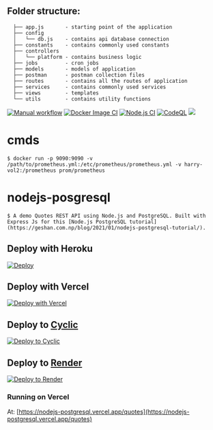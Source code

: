 ## Folder structure:

```
  ├── app.js       - starting point of the application
  ├── config
  │   └── db.js    - contains api database connection
  ├── constants    - contains commonly used constants
  ├── controllers
  │   └── platform - contains business logic
  ├── jobs         - cron jobs
  ├── models       - models of application
  ├── postman      - postman collection files
  ├── routes       - contains all the routes of application
  ├── services     - contains commonly used services
  ├── views        - templates
  └── utils        - contains utility functions
```

[![Manual workflow](https://github.com/JioCoders/todo-docker-npm/actions/workflows/manual.yml/badge.svg)](https://github.com/JioCoders/todo-docker-npm/actions/workflows/manual.yml)
[![Docker Image CI](https://github.com/JioCoders/todo-docker-npm/actions/workflows/docker-image.yml/badge.svg)](https://github.com/JioCoders/todo-docker-npm/actions/workflows/docker-image.yml)
[![Node.js CI](https://github.com/JioCoders/todo-docker-npm/actions/workflows/node.js.yml/badge.svg)](https://github.com/JioCoders/todo-docker-npm/actions/workflows/node.js.yml)
[![CodeQL](https://github.com/JioCoders/todo-docker-npm/actions/workflows/github-code-scanning/codeql/badge.svg)](https://github.com/JioCoders/todo-docker-npm/actions/workflows/github-code-scanning/codeql)
<a href="https://postgresql.org"><img src="https://img.shields.io/badge/Powered%20by-PostgreSQL-blue.svg"/></a>

# cmds

`$ docker run -p 9090:9090 -v /path/to/prometheus.yml:/etc/prometheus/prometheus.yml -v harry-vol2:/prometheus prom/prometheus`

# nodejs-posgresql

`$ A demo Quotes REST API using Node.js and PostgreSQL. Built with Express Js for this [Node.js PostgreSQL tutorial](https://geshan.com.np/blog/2021/01/nodejs-postgresql-tutorial/).`

## Deploy with Heroku

[![Deploy](https://www.herokucdn.com/deploy/button.svg)](https://heroku.com/deploy?template=https://github.com/geshan/nodejs-posgresql/tree/master)

## Deploy with Vercel

[![Deploy with Vercel](https://vercel.com/button)](https://vercel.com/new/git/external?repository-url=https%3A%2F%2Fgithub.com%2Fgeshan%2Fnodejs-posgresql)

## Deploy to [Cyclic](https://app.cyclic.sh/#/join/geshan)

[![Deploy to Cyclic](https://deploy.cyclic.app/button.svg)](https://deploy.cyclic.app/)

## Deploy to [Render](https://render.com?utm_source=geshan.com.np)

[![Deploy to Render](https://render.com/images/deploy-to-render-button.svg)](https://render.com/deploy)

### Running on Vercel

At: [https://nodejs-postgresql.vercel.app/quotes](https://nodejs-postgresql.vercel.app/quotes)

